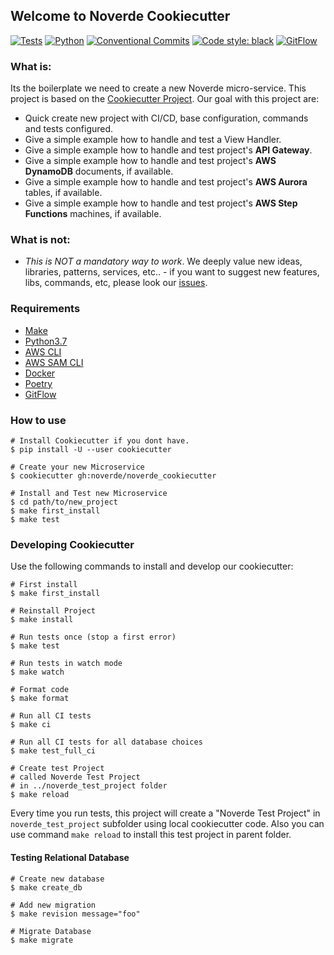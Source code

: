 ## Welcome to Noverde Cookiecutter

[![Tests](https://github.com/noverde/noverde_cookiecutter/workflows/tests/badge.svg)](https://github.com/noverde/noverde_cookiecutter/actions)
[![Python](https://img.shields.io/badge/python-3.7-green)](https://www.python.org)
[![Conventional Commits](https://img.shields.io/badge/Conventional%20Commits-1.0.0-yellow.svg)](https://conventionalcommits.org)
<a href="https://github.com/psf/black"><img alt="Code style: black"
src="https://img.shields.io/badge/code%20style-black-000000.svg"></a>
[![GitFlow](https://img.shields.io/badge/GitFlow-Friendly-brightgreen)](https://www.atlassian.com/git/tutorials/comparing-workflows/gitflow-workflow)

### What is:

Its the boilerplate we need to create a new Noverde micro-service. This
project is based on the
[Cookiecutter Project](https://github.com/cookiecutter/cookiecutter).
Our goal with this project are:

* Quick create new project with CI/CD, base configuration, commands and
  tests configured.
* Give a simple example how to handle and test a View Handler.
* Give a simple example how to handle and test project's **API
  Gateway**.
* Give a simple example how to handle and test project's **AWS
  DynamoDB** documents, if available.
* Give a simple example how to handle and test project's **AWS Aurora**
  tables, if available.
* Give a simple example how to handle and test project's **AWS Step
  Functions** machines, if available.

### What is not:

* *This is NOT a mandatory way to work*. We deeply value new ideas,
  libraries, patterns, services, etc.. - if you want to suggest new
  features, libs, commands, etc, please look our
  [issues](https://github.com/noverde/noverde_cookiecutter/issues).

### Requirements

* [Make](https://www.gnu.org/software/make/)
* [Python3.7](https://www.python.org)
* [AWS CLI](https://aws.amazon.com/cli/)
* [AWS SAM CLI](https://docs.aws.amazon.com/serverless-application-model/latest/developerguide/serverless-sam-cli-install.html)
* [Docker](https://www.docker.com)
* [Poetry](https://python-poetry.org/)
* [GitFlow](https://github.com/petervanderdoes/gitflow-avh/wiki/Installation)

### How to use
```shell
# Install Cookiecutter if you dont have.
$ pip install -U --user cookiecutter

# Create your new Microservice
$ cookiecutter gh:noverde/noverde_cookiecutter

# Install and Test new Microservice
$ cd path/to/new_project
$ make first_install
$ make test
```

### Developing Cookiecutter

Use the following commands to install and develop our cookiecutter:

```shell
# First install
$ make first_install

# Reinstall Project
$ make install

# Run tests once (stop a first error)
$ make test

# Run tests in watch mode
$ make watch

# Format code
$ make format

# Run all CI tests
$ make ci

# Run all CI tests for all database choices
$ make test_full_ci

# Create test Project
# called Noverde Test Project
# in ../noverde_test_project folder
$ make reload
```

Every time you run tests, this project will create a "Noverde Test
Project" in `noverde_test_project` subfolder using local cookiecutter
code. Also you can use command `make reload` to install this test
project in parent folder.

#### Testing Relational Database
```shell
# Create new database
$ make create_db

# Add new migration
$ make revision message="foo"

# Migrate Database
$ make migrate
```
